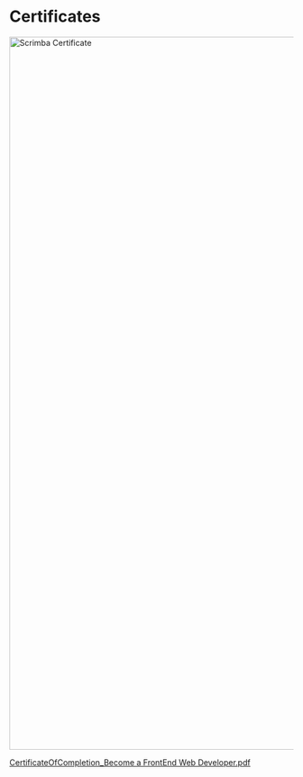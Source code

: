 # Certificates

<img width="1264" alt="Scrimba Certificate" src="https://user-images.githubusercontent.com/82247833/206883893-1a1e9489-55b0-4478-be12-0c8420bf4ba8.png">

[CertificateOfCompletion_Become a FrontEnd Web Developer.pdf](https://github.com/frontendella/certificates/files/10201696/CertificateOfCompletion_Become.a.FrontEnd.Web.Developer.pdf)
